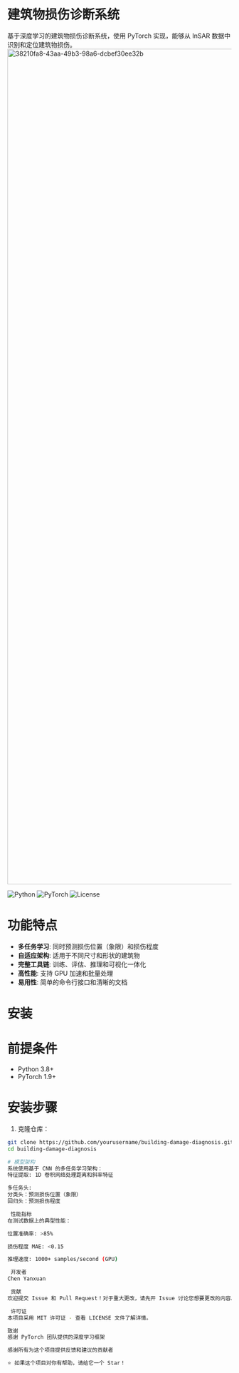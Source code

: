 # 建筑物损伤诊断系统

基于深度学习的建筑物损伤诊断系统，使用 PyTorch 实现，能够从 InSAR 数据中识别和定位建筑物损伤。
<img width="3353" height="1874" alt="38210fa8-43aa-49b3-98a6-dcbef30ee32b" src="https://github.com/user-attachments/assets/412f929d-e4ea-486b-985f-119e2b131d27" />

![Python](https://img.shields.io/badge/Python-3.8%2B-blue)
![PyTorch](https://img.shields.io/badge/PyTorch-1.9%2B-red)
![License](https://img.shields.io/badge/License-MIT-green)

# 功能特点

- **多任务学习**: 同时预测损伤位置（象限）和损伤程度
- **自适应架构**: 适用于不同尺寸和形状的建筑物
- **完整工具链**: 训练、评估、推理和可视化一体化
- **高性能**: 支持 GPU 加速和批量处理
- **易用性**: 简单的命令行接口和清晰的文档

#  安装

# 前提条件
- Python 3.8+
- PyTorch 1.9+

# 安装步骤

1. 克隆仓库：
```bash
git clone https://github.com/yourusername/building-damage-diagnosis.git
cd building-damage-diagnosis

# 模型架构
系统使用基于 CNN 的多任务学习架构：
特征提取: 1D 卷积网络处理距离和斜率特征

多任务头:
分类头：预测损伤位置（象限）
回归头：预测损伤程度

 性能指标
在测试数据上的典型性能：

位置准确率: >85%

损伤程度 MAE: <0.15

推理速度: 1000+ samples/second (GPU)

 开发者
Chen Yanxuan

 贡献
欢迎提交 Issue 和 Pull Request！对于重大更改，请先开 Issue 讨论您想要更改的内容。

 许可证
本项目采用 MIT 许可证 - 查看 LICENSE 文件了解详情。

致谢
感谢 PyTorch 团队提供的深度学习框架

感谢所有为这个项目提供反馈和建议的贡献者

⭐ 如果这个项目对你有帮助，请给它一个 Star！
